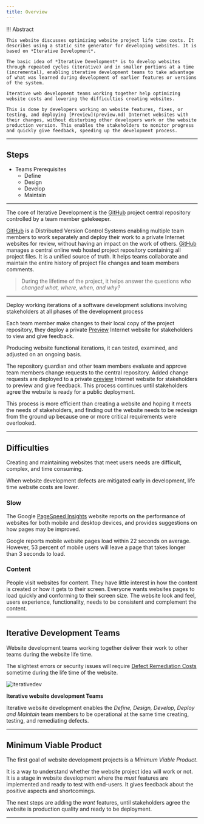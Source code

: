 ```yaml
---
title: Overview
---
```


!!! Abstract

	This website discusses optimizing website project life time costs. It describes using a static site generator for developing websites. It is based on *Iterative Development*.

	The basic idea of *Iterative Development* is to develop websites through repeated cycles (iterative) and in smaller portions at a time (incremental), enabling iterative development teams to take advantage of what was learned during development of earlier features or versions of the system. 

	Iterative web development teams working together help optimizing website costs and lowering the difficulties creating websites.

	This is done by developers working on website features, fixes, or testing, and deploying [Preview](preview.md) Internet websites with their changes, without disturbing other developers work or the website production version. This enables the stakeholders to monitor progress and quickly give feedback, speeding up the development process.

---


## Steps

- Teams Prerequisites
	- Define
	- Design
	- Develop
	- Maintain



---

The core of Iterative Development is the [GitHub](git-github#gitHub) project central repository controlled by a team member gatekeeper.

[GitHub](git-github#gitHub) is a Distributed Version Control Systems  enabling multiple team members to work separately and deploy their work to a private Internet websites for review, without having an impact on the work of others. [GitHub](git-github#gitHub) manages a central online web hosted project repository containing all project files. It is a unified source of truth. It helps teams collaborate and maintain the entire history of project file changes and team members comments.

> During the lifetime of the project, it helps answer the questions *who changed what, where, when, and why?* 

---

Deploy working iterations of a software development solutions involving stakeholders at all phases of the development process

Each team member make changes to their local copy of the project repository, they deploy a private [Preview](preview.md)  Internet website for stakeholders to view and give feedback.

Producing website functional iterations, it can tested, examined, and adjusted on an ongoing basis.

The repository guardian and other team members evaluate and approve team members change requests to the central repository. Added change requests are deployed to a private [preview](preview.md) Internet website for stakeholders to preview and give feedback. This process continues until stakeholders agree the website is ready for a public deployment.

This process is more efficient than creating a website and hoping it meets the needs of stakeholders, and finding out the website needs to be redesign from the ground up because one or more critical requirements were overlooked.

---

## Difficulties

Creating and maintaining websites that meet users needs are difficult, complex, and time consuming.

When website development defects are mitigated early in development, life time website costs are lower.

### Slow

The Google [PageSpeed Insights](https://pagespeed.web.dev/) website reports on the performance of websites for both mobile and desktop devices, and provides suggestions on how pages may be improved.

Google reports mobile website pages load within 22 seconds on average. However, 53 percent of mobile users will leave a page that takes longer than 3 seconds to load.

### Content

People visit websites for content. They have little interest in how the content is created or how it gets to their screen. Everyone wants websites pages to load quickly and conforming to their screen size. The website look and feel, users experience, functionality, needs to be consistent and complement the content.

---

## Iterative Development Teams


Website development teams working together deliver their work to other teams during the website life time.

The slightest errors or security issues will require [Defect Remediation Costs](defect_costs.md) sometime during the life time of the website.

![iterativedev](/img/iterativedev.png)

**Iterative website development Teams**

Iterative website development enables the *Define, Design, Develop, Deploy and Maintain* team members to be operational at the same time creating, testing, and remediating defects.


---

## Minimum Viable Product

The first goal of website development projects is a *Minimum Viable Product*. 

It is a way to understand whether the website project idea will work or not. It is a stage in website development where the *must* features are implemented and ready to test with end-users. It gives feedback about the positive aspects and shortcomings.

The next steps are adding the *want* features, until stakeholders agree the website is production quality and ready to be deployment.

---

